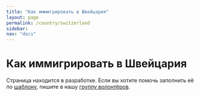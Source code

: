 ```yaml
---
title: "Как иммигрировать в Швейцария"
layout: page
permalink: /country/switzerland
sidebar:
nav: "docs"
---
```


# Как иммигрировать в Швейцария

Страница находится в разработке. Если вы хотите помочь заполнить её по [шаблону](/template), пишите в нашу [группу волонтёров](https://t.me/+FHi3FnJaoWJkMDAx).
